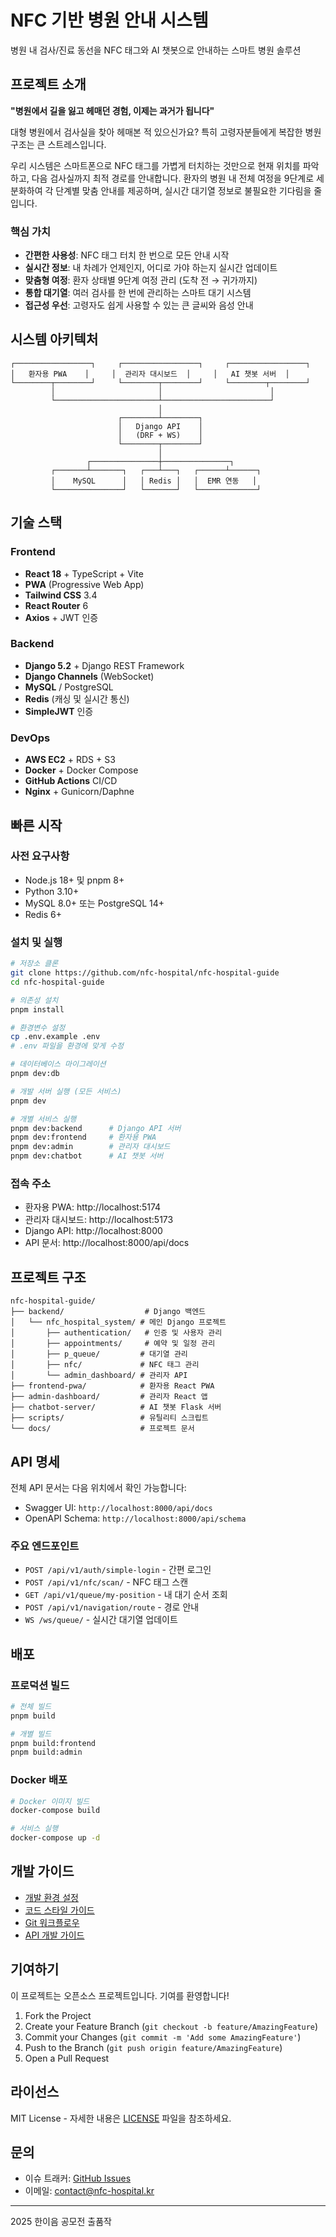 # NFC 기반 병원 안내 시스템

병원 내 검사/진료 동선을 NFC 태그와 AI 챗봇으로 안내하는 스마트 병원 솔루션

## 프로젝트 소개

**"병원에서 길을 잃고 헤매던 경험, 이제는 과거가 됩니다"**

대형 병원에서 검사실을 찾아 헤매본 적 있으신가요? 특히 고령자분들에게 복잡한 병원 구조는 큰 스트레스입니다. 

우리 시스템은 스마트폰으로 NFC 태그를 가볍게 터치하는 것만으로 현재 위치를 파악하고, 다음 검사실까지 최적 경로를 안내합니다. 환자의 병원 내 전체 여정을 9단계로 세분화하여 각 단계별 맞춤 안내를 제공하며, 실시간 대기열 정보로 불필요한 기다림을 줄입니다.

### 핵심 가치

- **간편한 사용성**: NFC 태그 터치 한 번으로 모든 안내 시작
- **실시간 정보**: 내 차례가 언제인지, 어디로 가야 하는지 실시간 업데이트
- **맞춤형 여정**: 환자 상태별 9단계 여정 관리 (도착 전 → 귀가까지)
- **통합 대기열**: 여러 검사를 한 번에 관리하는 스마트 대기 시스템
- **접근성 우선**: 고령자도 쉽게 사용할 수 있는 큰 글씨와 음성 안내

## 시스템 아키텍처

```
┌─────────────────┐     ┌─────────────────┐     ┌─────────────────┐
│   환자용 PWA    │     │  관리자 대시보드  │     │   AI 챗봇 서버  │
└────────┬────────┘     └────────┬────────┘     └────────┬────────┘
         │                       │                        │
         └───────────────────────┴────────────────────────┘
                                 │
                        ┌────────┴────────┐
                        │   Django API    │
                        │   (DRF + WS)    │
                        └────────┬────────┘
                                 │
                 ┌───────────────┼───────────────┐
         ┌───────┴───────┐   ┌───┴───┐   ┌──────┴──────┐
         │    MySQL      │   │ Redis │   │  EMR 연동   │
         └───────────────┘   └───────┘   └─────────────┘
```

## 기술 스택

### Frontend
- **React 18** + TypeScript + Vite
- **PWA** (Progressive Web App)
- **Tailwind CSS** 3.4
- **React Router** 6
- **Axios** + JWT 인증

### Backend
- **Django 5.2** + Django REST Framework
- **Django Channels** (WebSocket)
- **MySQL** / PostgreSQL
- **Redis** (캐싱 및 실시간 통신)
- **SimpleJWT** 인증

### DevOps
- **AWS EC2** + RDS + S3
- **Docker** + Docker Compose
- **GitHub Actions** CI/CD
- **Nginx** + Gunicorn/Daphne

## 빠른 시작

### 사전 요구사항

- Node.js 18+ 및 pnpm 8+
- Python 3.10+
- MySQL 8.0+ 또는 PostgreSQL 14+
- Redis 6+

### 설치 및 실행

```bash
# 저장소 클론
git clone https://github.com/nfc-hospital/nfc-hospital-guide
cd nfc-hospital-guide

# 의존성 설치
pnpm install

# 환경변수 설정
cp .env.example .env
# .env 파일을 환경에 맞게 수정

# 데이터베이스 마이그레이션
pnpm dev:db

# 개발 서버 실행 (모든 서비스)
pnpm dev

# 개별 서비스 실행
pnpm dev:backend      # Django API 서버
pnpm dev:frontend     # 환자용 PWA
pnpm dev:admin        # 관리자 대시보드
pnpm dev:chatbot      # AI 챗봇 서버
```

### 접속 주소

- 환자용 PWA: http://localhost:5174
- 관리자 대시보드: http://localhost:5173
- Django API: http://localhost:8000
- API 문서: http://localhost:8000/api/docs

## 프로젝트 구조

```
nfc-hospital-guide/
├── backend/                  # Django 백엔드
│   └── nfc_hospital_system/ # 메인 Django 프로젝트
│       ├── authentication/   # 인증 및 사용자 관리
│       ├── appointments/     # 예약 및 일정 관리
│       ├── p_queue/         # 대기열 관리
│       ├── nfc/             # NFC 태그 관리
│       └── admin_dashboard/ # 관리자 API
├── frontend-pwa/            # 환자용 React PWA
├── admin-dashboard/         # 관리자 React 앱
├── chatbot-server/          # AI 챗봇 Flask 서버
├── scripts/                 # 유틸리티 스크립트
└── docs/                    # 프로젝트 문서
```

## API 명세

전체 API 문서는 다음 위치에서 확인 가능합니다:
- Swagger UI: `http://localhost:8000/api/docs`
- OpenAPI Schema: `http://localhost:8000/api/schema`

### 주요 엔드포인트

- `POST /api/v1/auth/simple-login` - 간편 로그인
- `POST /api/v1/nfc/scan/` - NFC 태그 스캔
- `GET /api/v1/queue/my-position` - 내 대기 순서 조회
- `POST /api/v1/navigation/route` - 경로 안내
- `WS /ws/queue/` - 실시간 대기열 업데이트

## 배포

### 프로덕션 빌드

```bash
# 전체 빌드
pnpm build

# 개별 빌드
pnpm build:frontend
pnpm build:admin
```

### Docker 배포

```bash
# Docker 이미지 빌드
docker-compose build

# 서비스 실행
docker-compose up -d
```

## 개발 가이드

- [개발 환경 설정](docs/guides/development.md)
- [코드 스타일 가이드](docs/guides/code-style.md)
- [Git 워크플로우](docs/guides/git-workflow.md)
- [API 개발 가이드](docs/guides/api-development.md)

## 기여하기

이 프로젝트는 오픈소스 프로젝트입니다. 기여를 환영합니다!

1. Fork the Project
2. Create your Feature Branch (`git checkout -b feature/AmazingFeature`)
3. Commit your Changes (`git commit -m 'Add some AmazingFeature'`)
4. Push to the Branch (`git push origin feature/AmazingFeature`)
5. Open a Pull Request

## 라이선스

MIT License - 자세한 내용은 [LICENSE](LICENSE) 파일을 참조하세요.

## 문의

- 이슈 트래커: [GitHub Issues](https://github.com/nfc-hospital/nfc-hospital-guide/issues)
- 이메일: contact@nfc-hospital.kr

---

2025 한이음 공모전 출품작